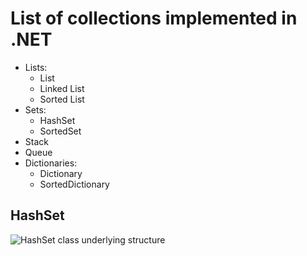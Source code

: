 # List of collections implemented in .NET

- Lists:
	- List
	- Linked List
	- Sorted List
- Sets: 
	- HashSet
	- SortedSet
- Stack
- Queue
- Dictionaries:
	- Dictionary
	- SortedDictionary

## HashSet
![HashSet class underlying structure](https://github.com/Mikhail-Vilms/dot-net-collections/DotNetCollections/pics/hash_set_impl.jpg)